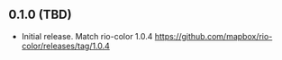## 0.1.0 (TBD)

* Initial release. Match rio-color 1.0.4 https://github.com/mapbox/rio-color/releases/tag/1.0.4
